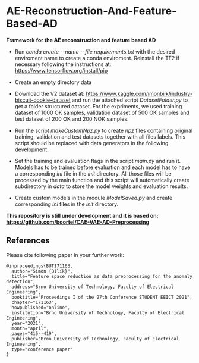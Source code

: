# AE-Reconstruction-And-Feature-Based-AD

**Framework for the AE reconstruction and feature based AD**

- Run *conda create --name <envname> --file requirements.txt* with the desired enviroment name to create a conda enviroment. Reinstall the TF2 if necessary following the instructions at: https://www.tensorflow.org/install/pip

- Create an empty directory data

- Download the V2 dataset at: https://www.kaggle.com/imonbilk/industry-biscuit-cookie-dataset and run the attached script *DatasetFolder.py* to get a folder structured dataset. For the expriments, we used training dataset of 1000 OK samples, validation dataset of 500 OK samples and test dataset of 200 OK and 200 NOK samples.

- Run the script *makeCustomNpz.py* to create *npz* files containing original training, validation and test datasets together with all files labels. This script should be replaced with data generators in the following development.

- Set the training and evaluation flags in the script *main.py* and run it. Models has to be trained before evaluation and each model has to have a corresponding *ini* file in the *init* directory. All those files will be processed by the main function and this script will automatically create subdirectory in *data* to store the model weights and evaluation results.

- Create custom models in the module *ModelSaved.py* and create corresponding *ini* files in the *init* directory.

**This repository is still under development and it is based on: https://github.com/boortel/CAE-VAE-AD-Preprocessing**

## References

Please cite following paper in your further work:

```
@inproceedings{BUT171163,
  author="Šimon {Bilík}",
  title="Feature space reduction as data preprocessing for the anomaly detection",
  address="Brno University of Technology, Faculty of Electrical Engineering",
  booktitle="Proceedings I of the 27th Conference STUDENT EEICT 2021",
  chapter="171163",
  howpublished="online",
  institution="Brno University of Technology, Faculty of Electrical Engineering",
  year="2021",
  month="april",
  pages="415--419",
  publisher="Brno University of Technology, Faculty of Electrical Engineering",
  type="conference paper"
}
```

